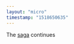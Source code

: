 ```yaml
---
layout: "micro"
timestamp: "1518650635"
---
```

The [saga](https://www.youtube.com/watch?v=KO52lVctrPg) continues
